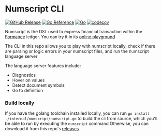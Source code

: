 # Numscript CLI

[![GitHub Release](https://img.shields.io/github/v/release/formancehq/numscript)](https://github.com/formancehq/numscript/releases)
[![Go Reference](https://pkg.go.dev/badge/github.com/formancehq/numscript.svg)](https://pkg.go.dev/github.com/formancehq/numscript)
[![Go](https://github.com/formancehq/numscript/actions/workflows/checks.yml/badge.svg)](https://github.com/formancehq/numscript/actions/workflows/checks.yml)
[![codecov](https://codecov.io/gh/formancehq/numscript/graph/badge.svg?token=njjqGhFQ2p)](https://codecov.io/gh/formancehq/numscript)

Numscript is the DSL used to express financial transaction within the [Formance](https://www.formance.com/) ledger.
You can try it in its [online playground](https://playground.numscript.org)

The CLI in this repo allows you to play with numscript locally, check if there are parsing or logic errors in your numscript files, and run the numscript language server

The language server features include:

- Diagnostics
- Hover on values
- Detect document symbols
- Go to definition

### Build locally
If you have the golang toolchain installed locally, you can run `go install ./internal/numscript/numscript.go` to build the cli from source, which you'll be able to run by executing the `numscript` command
Otherwise, you can download it from this repo's [releases](https://github.com/formancehq/numscript/releases)
